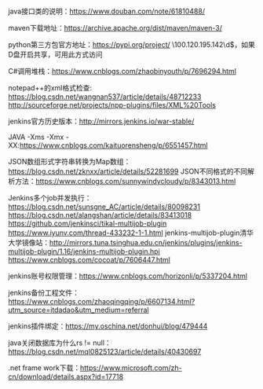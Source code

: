 # 
java接口类的说明：https://www.douban.com/note/61810488/

maven下载地址：https://archive.apache.org/dist/maven/maven-3/

python第三方包官方地址：https://pypi.org/project/
\\100.120.195.142\d$，如果D盘开启共享，可用此方式访问

C#调用堆栈：https://www.cnblogs.com/zhaobinyouth/p/7696294.html

notepad++的xml格式检查:
https://blog.csdn.net/wangnan537/article/details/48712233
http://sourceforge.net/projects/npp-plugins/files/XML%20Tools

jenkins官方历史版本：http://mirrors.jenkins.io/war-stable/

JAVA -Xms -Xmx -XX:https://www.cnblogs.com/kaituorensheng/p/6551457.html

JSON数组形式字符串转换为Map数组：https://blog.csdn.net/zknxx/article/details/52281699
JSON不同格式的不同解析方法：https://www.cnblogs.com/sunnywindycloudy/p/8343013.html

Jenkins多个job并发执行：https://blog.csdn.net/sunsgne_AC/article/details/80098231
                      https://blog.csdn.net/alangshan/article/details/83413018
                      https://github.com/jenkinsci/tikal-multijob-plugin
                      https://www.iyunv.com/thread-433232-1-1.html
jenkins-multijob-plugin清华大学镜像站：http://mirrors.tuna.tsinghua.edu.cn/jenkins/plugins/jenkins-multijob-plugin/1.16/jenkins-multijob-plugin.hpi
                      https://www.cnblogs.com/cocoat/p/7606447.html

jenkins账号权限管理：https://www.cnblogs.com/horizonli/p/5337204.html

jenkins备份工程文件：https://www.cnblogs.com/zhaoqingqing/p/6607134.html?utm_source=itdadao&utm_medium=referral

jenkins插件绑定：https://my.oschina.net/donhui/blog/479444

java关闭数据库为什么rs != null：https://blog.csdn.net/mql0825123/article/details/40430697

.net frame work下载：https://www.microsoft.com/zh-cn/download/details.aspx?id=17718
